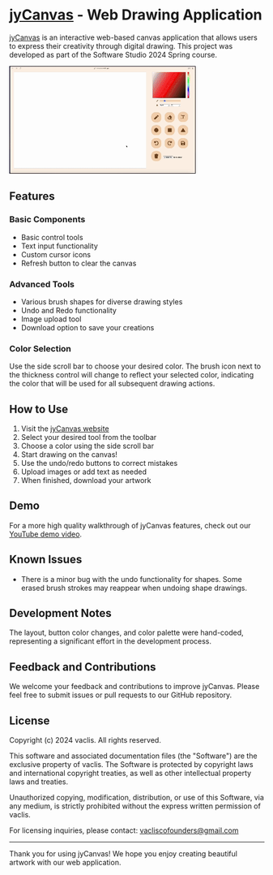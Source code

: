 # [jyCanvas](https://vacanvas.web.app/) - Web Drawing Application

[jyCanvas](https://vacanvas.web.app/) is an interactive web-based canvas application that allows users to express their creativity through digital drawing. This project was developed as part of the Software Studio 2024 Spring course.

[![jyCanvas demo](https://raw.githubusercontent.com/vaclisinc/jyCanvas/374d19d9804cdb3e28c68334d945144e3f72eae6/demo%20video.gif)](https://www.youtube.com/watch?v=Z0ijTxW7lBY)

## Features

### Basic Components
- Basic control tools
- Text input functionality
- Custom cursor icons
- Refresh button to clear the canvas

### Advanced Tools
- Various brush shapes for diverse drawing styles
- Undo and Redo functionality
- Image upload tool
- Download option to save your creations

### Color Selection
Use the side scroll bar to choose your desired color. The brush icon next to the thickness control will change to reflect your selected color, indicating the color that will be used for all subsequent drawing actions.

## How to Use

1. Visit the [jyCanvas website](https://vacanvas.web.app/)
2. Select your desired tool from the toolbar
3. Choose a color using the side scroll bar
4. Start drawing on the canvas!
5. Use the undo/redo buttons to correct mistakes
6. Upload images or add text as needed
7. When finished, download your artwork

## Demo

For a more high quality walkthrough of jyCanvas features, check out our [YouTube demo video](https://www.youtube.com/watch?v=Z0ijTxW7lBY).

## Known Issues

- There is a minor bug with the undo functionality for shapes. Some erased brush strokes may reappear when undoing shape drawings.

## Development Notes

The layout, button color changes, and color palette were hand-coded, representing a significant effort in the development process.

## Feedback and Contributions

We welcome your feedback and contributions to improve jyCanvas. Please feel free to submit issues or pull requests to our GitHub repository.

## License

Copyright (c) 2024 vaclis. All rights reserved.

This software and associated documentation files (the "Software") are the exclusive property of vaclis. The Software is protected by copyright laws and international copyright treaties, as well as other intellectual property laws and treaties.

Unauthorized copying, modification, distribution, or use of this Software, via any medium, is strictly prohibited without the express written permission of vaclis.

For licensing inquiries, please contact: vacliscofounders@gmail.com


---

Thank you for using jyCanvas! We hope you enjoy creating beautiful artwork with our web application.
